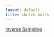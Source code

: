 ```yaml
---
layout: default
title: sketch-notes
---
```


<div class="sketch-list">
  <a href="./sketch/inverse-sampling.html">Inverse Sampling</a>
</div>
